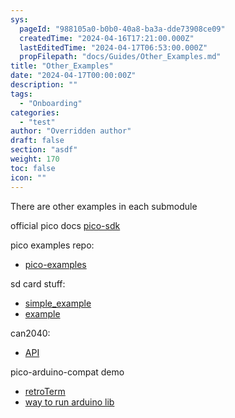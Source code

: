 ```yaml
---
sys:
  pageId: "988105a0-b0b0-40a8-ba3a-dde73908ce09"
  createdTime: "2024-04-16T17:21:00.000Z"
  lastEditedTime: "2024-04-17T06:53:00.000Z"
  propFilepath: "docs/Guides/Other_Examples.md"
title: "Other_Examples"
date: "2024-04-17T00:00:00Z"
description: ""
tags:
  - "Onboarding"
categories:
  - "test"
author: "Overridden author"
draft: false
section: "asdf"
weight: 170
toc: false
icon: ""
---
```


There are other examples in each submodule

official pico docs
[pico-sdk](https://www.raspberrypi.com/documentation/pico-sdk/examples_page.html)

pico examples repo:

- [pico-examples](https://github.com/raspberrypi/pico-examples)

sd card stuff:

- [simple_example](https://github.com/carlk3/no-OS-FatFS-SD-SPI-RPi-Pico/tree/master/simple_example)
- [example](https://github.com/carlk3/no-OS-FatFS-SD-SPI-RPi-Pico/tree/master/example)

can2040:

- [API](https://github.com/KevinOConnor/can2040/blob/master/docs/API.md)

pico-arduino-compat demo

- [retroTerm](https://github.com/ncmreynolds/retroTerm/tree/main/examples/Example04_singleButton)
- [way to run arduino lib](https://github.com/fhdm-dev/pico-arduino-compat)
